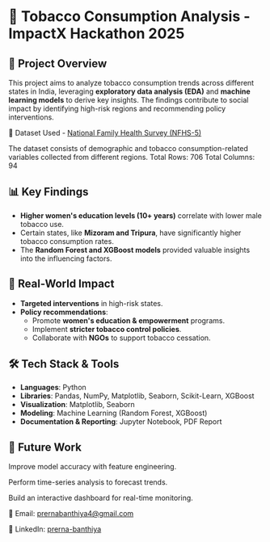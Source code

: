 # 🚀 Tobacco Consumption Analysis - ImpactX Hackathon 2025

## 📌 Project Overview  
This project aims to analyze tobacco consumption trends across different states in India, leveraging **exploratory data analysis (EDA)** and **machine learning models** to derive key insights. The findings contribute to social impact by identifying high-risk regions and recommending policy interventions.

📂 Dataset Used - [National Family Health Survey (NFHS-5)](https://www.kaggle.com/datasets/bhanupratapbiswas/national-family-health-survey-nfhs-2019-21)

The dataset consists of demographic and tobacco consumption-related variables collected from different regions.
Total Rows: 706
Total Columns: 94

## 📊 Key Findings  
- **Higher women's education levels (10+ years)** correlate with lower male tobacco use.  
- Certain states, like **Mizoram and Tripura**, have significantly higher tobacco consumption rates.  
- The **Random Forest and XGBoost models** provided valuable insights into the influencing factors.  

## 🎯 Real-World Impact  
- **Targeted interventions** in high-risk states.  
- **Policy recommendations**:  
  - Promote **women's education & empowerment** programs.  
  - Implement **stricter tobacco control policies**.  
  - Collaborate with **NGOs** to support tobacco cessation.  

## 🛠️ Tech Stack & Tools  
- **Languages**: Python 
- **Libraries**: Pandas, NumPy, Matplotlib, Seaborn, Scikit-Learn, XGBoost  
- **Visualization**: Matplotlib, Seaborn  
- **Modeling**: Machine Learning (Random Forest, XGBoost)  
- **Documentation & Reporting**: Jupyter Notebook, PDF Report  

## 📌 Future Work
Improve model accuracy with feature engineering.

Perform time-series analysis to forecast trends.

Build an interactive dashboard for real-time monitoring.

📧 Email:  [prernabanthiya4@gmail.com](prernabanthiya4@gmail.com)

🔗 LinkedIn: [prerna-banthiya](www.linkedin.com/in/prerna-banthiya)

